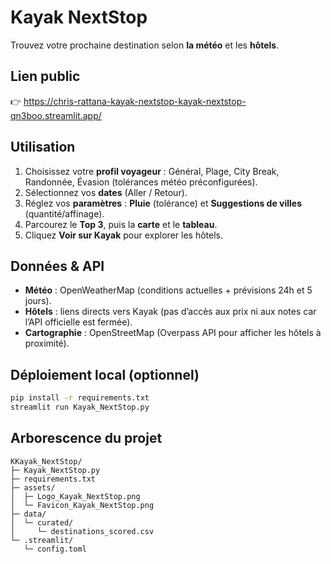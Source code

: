 # Kayak NextStop

Trouvez votre prochaine destination selon **la météo** et les **hôtels**.

## Lien public
👉 https://chris-rattana-kayak-nextstop-kayak-nextstop-qn3boo.streamlit.app/

## Utilisation

1. Choisissez votre **profil voyageur** : Général, Plage, City Break, Randonnée, Évasion (tolérances météo préconfigurées).
2. Sélectionnez vos **dates** (Aller / Retour).
3. Réglez vos **paramètres** : **Pluie** (tolérance) et **Suggestions de villes** (quantité/affinage).
4. Parcourez le **Top 3**, puis la **carte** et le **tableau**.
5. Cliquez **Voir sur Kayak** pour explorer les hôtels.


## Données & API

- **Météo** : OpenWeatherMap (conditions actuelles + prévisions 24h et 5 jours).
- **Hôtels** : liens directs vers Kayak (pas d’accès aux prix ni aux notes car l’API officielle est fermée).
- **Cartographie** : OpenStreetMap (Overpass API pour afficher les hôtels à proximité).

## Déploiement local (optionnel)
```bash
pip install -r requirements.txt
streamlit run Kayak_NextStop.py
```

## Arborescence du projet
```
KKayak_NextStop/
├─ Kayak_NextStop.py
├─ requirements.txt
├─ assets/
│  ├─ Logo_Kayak_NextStop.png
│  └─ Favicon_Kayak_NextStop.png
├─ data/
│  └─ curated/
│     └─ destinations_scored.csv
└─ .streamlit/
   └─ config.toml

